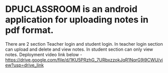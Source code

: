 # DPUCLASSROOM is an android application for uploading notes in pdf format.
There are 2 section Teacher login and student login.
In teacher login section can upload and delete and view notes.
In student section can only view notes.
Deployment video link below - 
https://drive.google.com/file/d/1KU5PRzhG_7URbxzzokJqR1NqrG9j9CWU/view?usp=drive_link
